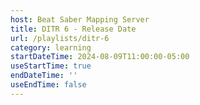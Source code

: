 ```yaml
---
host: Beat Saber Mapping Server
title: DITR 6 - Release Date
url: /playlists/ditr-6
category: learning
startDateTime: 2024-08-09T11:00:00-05:00
useStartTime: true
endDateTime: ''
useEndTime: false
---
```

